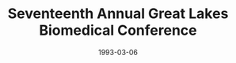 ---
title: "Seventeenth Annual Great Lakes Biomedical Conference"
project_id: 
date: 1993-03-06
conference_id: ""
presenters:
   - peter_bandettini
summary: "Seventeenth Annual Great Lakes Biomedical Conference, Racine, WI"
file: /assets/presentations/
filename: 
layout: presentation
---